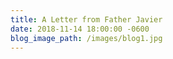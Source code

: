 ```yaml
---
title: A Letter from Father Javier
date: 2018-11-14 18:00:00 -0600
blog_image_path: /images/blog1.jpg
---
```

